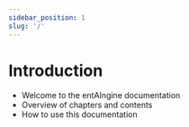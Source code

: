 ```yaml
---
sidebar_position: 1
slug: '/'
---
```


# Introduction

- Welcome to the entAIngine documentation
- Overview of chapters and contents
- How to use this documentation
